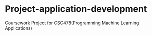 # Project-application-development
Coursework Project for CSC478(Programming Machine Learning Applications)
